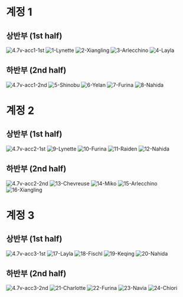 # 계정 1
## 상반부 (1st half)
![4.7v-acc1-1st](./images/4.7v-acc1-1st.PNG)
![1-Lynette](./images/01-Lynette.png)
![2-Xiangling](./images/02-Xiangling.png)
![3-Arlecchino](./images/03-Arlecchino.png)
![4-Layla](./images/04-Layla.png)

</hr>

## 하반부 (2nd half)
![4.7v-acc1-2nd](./images/4.7v-acc1-2nd.PNG)
![5-Shinobu](./images/05-Shinobu.png)
![6-Yelan](./images/06-Yelan.png)
![7-Furina](./images/07-Furina.png)
![8-Nahida](./images/08-Nahida.png)

</hr>

# 계정 2
## 상반부 (1st half)
![4.7v-acc2-1st](./images/4.7v-acc2-1st.PNG)
![9-Lynette](./images/09-Lynette.png)
![10-Furina](./images/10-Furina.png)
![11-Raiden](./images/11-Raiden.png)
![12-Nahida](./images/12-Nahida.png)

</hr>

## 하반부 (2nd half)
![4.7v-acc2-2nd](./images/4.7v-acc2-2nd.PNG)
![13-Chevreuse](./images/13-Chevreuse.png)
![14-Miko](./images/14-Miko.png)
![15-Arlecchino](./images/15-Arlecchino.png)
![16-Xiangling](./images/16-Xiangling.png)

</hr>

# 계정 3
## 상반부 (1st half)
![4.7v-acc3-1st](./images/4.7v-acc3-1st.PNG)
![17-Layla](./images/17-Layla.png)
![18-Fischl](./images/18-Fischl.png)
![19-Keqing](./images/19-Keqing.png)
![20-Nahida](./images/20-Nahida.png)

</hr>

## 하반부 (2nd half)
![4.7v-acc3-2nd](./images/4.7v-acc3-2nd.PNG)
![21-Charlotte](./images/21-Charlotte.png)
![22-Furina](./images/22-Furina.png)
![23-Navia](./images/23-Navia.png)
![24-Chiori](./images/24-Chiori.png)

